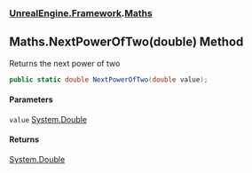 ### [UnrealEngine.Framework](./UnrealEngine-Framework.md 'UnrealEngine.Framework').[Maths](./Maths.md 'UnrealEngine.Framework.Maths')
## Maths.NextPowerOfTwo(double) Method
Returns the next power of two  
```csharp
public static double NextPowerOfTwo(double value);
```
#### Parameters
<a name='UnrealEngine-Framework-Maths-NextPowerOfTwo(double)-value'></a>
`value` [System.Double](https://docs.microsoft.com/en-us/dotnet/api/System.Double 'System.Double')  
  
#### Returns
[System.Double](https://docs.microsoft.com/en-us/dotnet/api/System.Double 'System.Double')  
